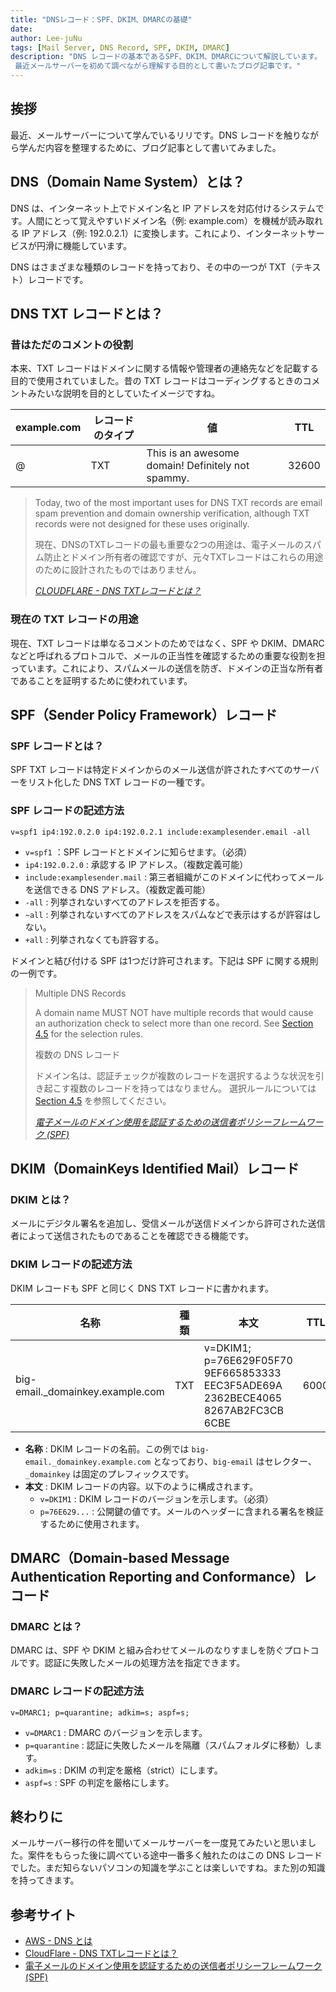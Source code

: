 ```yaml
---
title: "DNSレコード：SPF、DKIM、DMARCの基礎"
date: 
author: Lee-juNu
tags: [Mail Server, DNS Record, SPF, DKIM, DMARC]
description: "DNS レコードの基本であるSPF、DKIM、DMARCについて解説しています。
 最近メールサーバーを初めて調べながら理解する目的として書いたブログ記事です。"
---
```


## 挨拶

最近、メールサーバーについて学んでいるリリです。DNS レコードを触りながら学んだ内容を整理するために、ブログ記事として書いてみました。
## DNS（Domain Name System）とは？

DNS は、インターネット上でドメイン名と IP アドレスを対応付けるシステムです。人間にとって覚えやすいドメイン名（例: example.com）を機械が読み取れる IP アドレス（例: 192.0.2.1）に変換します。これにより、インターネットサービスが円滑に機能しています。

DNS はさまざまな種類のレコードを持っており、その中の一つが TXT（テキスト）レコードです。

## DNS TXT レコードとは？

### 昔はただのコメントの役割

本来、TXT レコードはドメインに関する情報や管理者の連絡先などを記載する目的で使用されていました。昔の TXT レコードはコーディングするときのコメントみたいな説明を目的としていたイメージですね。

| example.com | レコードのタイプ | 値                                       | TTL   |
| ----------- | ------------ | ---------------------------------------- | ----- |
| @           | TXT          | This is an awesome domain! Definitely not spammy. | 32600 |

> Today, two of the most important uses for DNS TXT records are email spam prevention and domain ownership verification, although TXT records were not designed for these uses originally.
>
> 現在、DNSのTXTレコードの最も重要な2つの用途は、電子メールのスパム防止とドメイン所有者の確認ですが、元々TXTレコードはこれらの用途のために設計されたものではありません。
>
> <cite>[CLOUDFLARE - DNS TXTレコードとは？](https://www.cloudflare.com/ja-jp/learning/dns/dns-records/dns-txt-record/)</cite>

### 現在の TXT レコードの用途

現在、TXT レコードは単なるコメントのためではなく、SPF や DKIM、DMARC などと呼ばれるプロトコルで、メールの正当性を確認するための重要な役割を担っています。これにより、スパムメールの送信を防ぎ、ドメインの正当な所有者であることを証明するために使われています。

## SPF（Sender Policy Framework）レコード

### SPF レコードとは？

SPF TXT レコードは特定ドメインからのメール送信が許されたすべてのサーバーをリスト化した DNS TXT レコードの一種です。

### SPF レコードの記述方法

```
v=spf1 ip4:192.0.2.0 ip4:192.0.2.1 include:examplesender.email -all
```

- `v=spf1` ：SPF レコードとドメインに知らせます。（必須）
- `ip4:192.0.2.0` : 承認する IP アドレス。（複数定義可能）
- `include:examplesender.mail` : 第三者組織がこのドメインに代わってメールを送信できる DNS アドレス。（複数定義可能）
- `-all` : 列挙されないすべてのアドレスを拒否する。
- `~all` : 列挙されないすべてのアドレスをスパムなどで表示はするが許容はしない。
- `+all` : 列挙されなくても許容する。

ドメインと結び付ける SPF は1つだけ許可されます。下記は SPF に関する規則の一例です。

> Multiple DNS Records
>
> A domain name MUST NOT have multiple records that would cause an authorization check to select more than one record.
> See [Section 4.5](https://datatracker.ietf.org/doc/html/rfc4408#section-4.5) for the selection rules.
>
> 複数の DNS レコード
>
> ドメイン名は、認証チェックが複数のレコードを選択するような状況を引き起こす複数のレコードを持ってはなりません。 
> 選択ルールについては [Section 4.5](https://datatracker.ietf.org/doc/html/rfc4408#section-4.5) を参照してください。
>
> <cite>[電子メールのドメイン使用を認証するための送信者ポリシーフレームワーク (SPF)](https://datatracker.ietf.org/doc/html/rfc4408#section-3.1.2)</cite>

## DKIM（DomainKeys Identified Mail）レコード

### DKIM とは？

メールにデジタル署名を追加し、受信メールが送信ドメインから許可された送信者によって送信されたものであることを確認できる機能です。

### DKIM レコードの記述方法

DKIM レコードも SPF と同じく DNS TXT レコードに書かれます。

| 名称                                 | 種類 | 本文                                                                                           | TTL  |
| ------------------------------------ | ---- | ---------------------------------------------------------------------------------------------- | ---- |
| big-email._domainkey.example.com     | TXT  | v=DKIM1; p=76E629F05F70 9EF665853333 EEC3F5ADE69A 2362BECE4065 8267AB2FC3CB 6CBE             | 6000 |

- **名称** : DKIM レコードの名前。この例では `big-email._domainkey.example.com` となっており、`big-email` はセレクター、`_domainkey` は固定のプレフィックスです。
- **本文** : DKIM レコードの内容。以下のように構成されます。
  - `v=DKIM1` : DKIM レコードのバージョンを示します。（必須）
  - `p=76E629...` : 公開鍵の値です。メールのヘッダーに含まれる署名を検証するために使用されます。

## DMARC（Domain-based Message Authentication Reporting and Conformance）レコード

### DMARC とは？

DMARC は、SPF や DKIM と組み合わせてメールのなりすましを防ぐプロトコルです。認証に失敗したメールの処理方法を指定できます。

### DMARC レコードの記述方法

```
v=DMARC1; p=quarantine; adkim=s; aspf=s;
```

- `v=DMARC1` : DMARC のバージョンを示します。
- `p=quarantine` : 認証に失敗したメールを隔離（スパムフォルダに移動）します。
- `adkim=s` : DKIM の判定を厳格（strict）にします。
- `aspf=s` : SPF の判定を厳格にします。

## 終わりに

メールサーバー移行の件を聞いてメールサーバーを一度見てみたいと思いました。案件をもらった後に調べている途中一番多く触れたのはこの DNS レコードでした。まだ知らないパソコンの知識を学ぶことは楽しいですね。また別の知識を持ってきます。

## 参考サイト

- [AWS - DNS とは](https://aws.amazon.com/jp/route53/what-is-dns/?nc1=h_ls)
- [CloudFlare - DNS TXTレコードとは？](https://www.cloudflare.com/ja-jp/learning/dns/dns-records/dns-txt-record/)
- [電子メールのドメイン使用を認証するための送信者ポリシーフレームワーク (SPF)](https://datatracker.ietf.org/doc/html/rfc4408)
